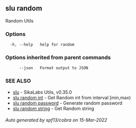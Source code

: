 ## slu random

Random Utils

### Options

```
  -h, --help   help for random
```

### Options inherited from parent commands

```
      --json   Format output to JSON
```

### SEE ALSO

* [slu](slu.md)	 - SikaLabs Utils, v0.35.0
* [slu random int](slu_random_int.md)	 - Get Random int from interval [min,max)
* [slu random password](slu_random_password.md)	 - Generate random password
* [slu random string](slu_random_string.md)	 - Get Random string

###### Auto generated by spf13/cobra on 15-Mar-2022
